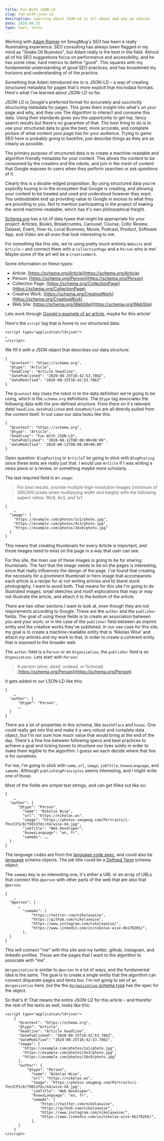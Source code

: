 ```yaml
---
title: Fun With JSON-LD
slug: fun-with-json-ld
description: Learning about JSON-LD is all about and why we should. 
date: 2020.08.25
type: text, texts
---
```


Working with [Adam Riemer](https://www.adamriemer.me/) on SmugMug's SEO has been a really illuminating experience. SEO consulting has always been flagged in my mind as "Snake Oil Business", but Adam really is the best in the field. Almost all of his SEO suggestions focus on performance and accessibility, and he has some clear, hard metrics to define "good". This squares with my fundamental understanding of good SEO practices, and has broadened my horizons and understanding of of the practice.

Something that Adam introduced me to is JSON-LD – a way of creating structured metadata for pages that's more explicit that microdata formats. Here's what I've learned about JSON-LD so far. 

JSON-LD is Google's preferred format for accurately and succinctly structuring metadata for pages. This gives them insight into what's on your page and why, and they use The Algorithm to interact and consume this data. Using their standards gives you the _opportunity_ to get top, fancy search results but there's no guarantee of that. The best thing to do is to use your structured data to give the best, more accurate, and complete picture of what content your page has for your audience. Trying to game SEO here is probably going to backfire, just describe things as they are as clearly as possible.

The primary _purpose_ of structured data is to create a machine-readable and algorithm friendly metadata for your content. This allows the content to be consumed by the crawlers and the robots, and join in the mesh of content that Google exposes to users when they perform searches or ask questions of it.

Clearly this is a double-edged proposition. By using structured data you're explicitly buying in to the ecosystem that Google is creating, and allowing your content to be trawled and used and understood however they want. You undoubtable end up providing value to Google in excess to what they are providing to you. Not to mention participating in the project of making the world machine-readable, which has it's own philosophical freight. 
 
[Schema.org](https://schema.org/) has a lot of data types that might be appropriate for your project: Articles, Books, Breadcrumbs, Carousel, Course, Critic Review, Dataset, Event, How-to, Local Business, Movie, Podcast, Product, Software App, and Video are all ones that look interesting to me. 

For something like this site, we're using pretty much entirely `Website` and `Article` – and connect them with a `CollectionPage` and a `Person` who is me! Maybe some of the art will be a `CreativeWork`.

Some information on these types:

- Article: [https://schema.org/Article](https://schema.org/Article)
- Person: [https://schema.org/Person](https://schema.org/Person)
- Collection Page: [https://schema.org/CollectionPage](https://schema.org/CollectionPage)
- Creative Work: [https://schema.org/CreativeWork](https://schema.org/CreativeWork)
- Web Site: [https://schema.org/WebSite](https://schema.org/WebSite)

Lets work through [Google's example of an article](https://developers.google.com/search/docs/data-types/article), maybe for this article!

Here's the `script` tag that is home to our structured data:

```
<script type="application/ld+json">
…
</script>
```

We fill it with a JSON object that describes our data structure:

```
{
  "@context": "https://schema.org",
  "@type": "Article",
  "headline": "Article headline",
  "datePublished": "2020-08-25T16:42:53.786Z",
  "dateModified": "2020-08-25T16:42:53.786Z"
}
```

The `@context` key clues the robot in to the data definition we're going to be using, which is the `schema.org` definitions. The `@type` tag associates the following data with the pre-defined structure. From there on it's relevant data! `headline`, `datePublished` and `dateModified` are all directly pulled from the content itself. In out case our data looks like this:

```
{
  "@context": "https://schema.org",
  "@type": "Article",
  "headline": "Fun With JSON-LD",
  "datePublished": "2020-08-12T08:00:00+08:00",
  "dateModified": "2020-08-12T08:00:00+08:00"
}
```

Open question: `BlogPosting` or `Article`? Im going to stick with `BlogPosting` since these texts are really just that. I would use `Article` if I was writing a news piece or a review, or something maybe more scholarly. 

The last required field is an `image`:

> For best results, provide multiple high-resolution images (minimum of 300,000 pixels when multiplying width and height) with the following aspect ratios: 16x9, 4x3, and 1x1.

```
{
	…
  "image": [
    "https://example.com/photos/1x1/photo.jpg",
    "https://example.com/photos/4x3/photo.jpg",
    "https://example.com/photos/16x9/photo.jpg"
  ]
}
```

This means that creating thumbnails for every Article is important, and those images need to exist on the page in a way that user can see. 

For this site, the main use of these images is going to be for sharing thumbnails. The fact that the image needs to be on the pages is interesting, since that really influences the design of the page. I've found that creating the necessity for a prominent thumbnail or hero image that accompanies each article is a recipe for a) not writing articles and b) bland stock photography. I want to avoid both. That means for this site I'm going to do illustrated images, small sketches and motif explorations that may or may not illustrate the article, and attach it to the _bottom_ of the article.

There are two other sections I want to look at, even though they are not requirements according to Google. These are the `author` and the `publisher` fields. The goal of using these fields is to create an association between you and your work; or in the case of the `publisher` field between an imprint entity and the creative works they've published. In our use case for this site, my goal is to create a machine-readable entity that is 'Nikolas Wise' and attach my articles and my work to that, in order to create a coherent entity that is exposed to the broader web. 

The `author` field is a `Person` or an `Organization`, the `publisher` field is an `Organization`. Lets start with `Person`:

> A person (alive, dead, undead, or fictional).
[https://schema.org/Person](https://schema.org/Person)

It gets added to our LSON-LD like this:

```
{
	…
  "author": {
	  "@type": "Person",
	  …
  }
}
```

There are a lot of properties in this schema, like `deathPlace` and `knows`. One could really get into this and make it a very robust and complete data object, but I'm not sure how much value that would bring at the end of the day. There's a fine line between following specs and best practices to achieve a goal and ticking boxes to structure our lives solely in order to make them legible to the algorithm. I guess we each decide where that line is for ourselves.

For me, I'm going to stick with `name`, `url`, `image`, `jobTitle`, `knowsLanguage`, and `sameAs`. Although `publishingPrinciples` seems interesting, and I might write one of those. 

Most of the fields are simple text strings, and can get filled out like so:

```
{
	…
  "author": {
	  "@type": "Person",
		"name": "Nikolas Wise",
		"url": "https://nikolas.ws",
		"image": "https://photos.smugmug.com/Portraits/i-ThnJCF5/0/f9013fdc/X4/wise-X4.jpg",
		"jobTitle": "Web Developer",
		"knowsLanguage": "en, fr",
		"sameAs": …,
  }
}
```

The language codes are from the [language code spec](https://tools.ietf.org/html/bcp47), and could also be [language](https://schema.org/Language) schema objects. The job title could be a [Defined Term](https://schema.org/DefinedTerm) schema object. 

The `sameAs` key is an interesting one, it's either a URL or an array of URLs that connect this `@person` with other parts of the web that are _also_ that `@person`. 

```
{
	…
  "@person": {
	  …
		"sameAs": [
			"https://twitter.com/nikolaswise",
			"https://github.com/nikolaswise",
			"https://www.instagram.com/nikolaswise/",
			"https://www.linkedin.com/in/nikolas-wise-6b170265/",
		],
  }
}
```

This will connect "me" with this site and my twitter, github, instagram, and linkedin profiles. Those are the pages that I want to the algorithm to associate with "me".

`@organization` is similar to `@person` in a lot of ways, and the fundamental idea is the same. The goal is to create a single entity that the algorithm can connect disparate pages and items too. I'm not going to set of an `@organization` here, but the the [`@organization` schema type](https://schema.org/Organization) has the spec for the object. 

So that's it! That means the entire JSON-LD for this article – and therefor the rest of the texts as well, looks like this:

```
<script type="application/ld+json">
	{
	  "@context": "https://schema.org",
	  "@type": "Article",
	  "headline": "Article headline",
	  "datePublished": "2020-08-25T16:42:53.786Z",
	  "dateModified": "2020-08-25T16:42:53.786Z",
	  "image": [
	    "https://example.com/photos/1x1/photo.jpg",
	    "https://example.com/photos/4x3/photo.jpg",
	    "https://example.com/photos/16x9/photo.jpg"
	  ],
	  "author": {
		  "@type": "Person",
			"name": "Nikolas Wise",
			"url": "https://nikolas.ws",
			"image": "https://photos.smugmug.com/Portraits/i-ThnJCF5/0/f9013fdc/X4/wise-X4.jpg",
			"jobTitle": "Web Developer",
			"knowsLanguage": "en, fr",
			"sameAs": [
				"https://twitter.com/nikolaswise",
				"https://github.com/nikolaswise",
				"https://www.instagram.com/nikolaswise/",
				"https://www.linkedin.com/in/nikolas-wise-6b170265/",
			],
	  }
	}
</script>
```